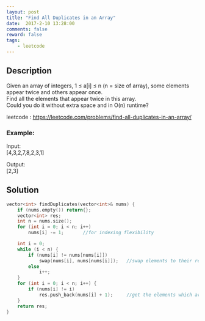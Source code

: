 ```yaml
---
layout: post
title: "Find All Duplicates in an Array"
date:  2017-2-10 13:28:00
comments: false
reward: false
tags: 
	- leetcode
---
```


##  Description    
Given an array of integers, 1 ≤ a[i] ≤ n (n = size of array), some elements appear twice and others appear once.  
Find all the elements that appear twice in this array.  
Could you do it without extra space and in O(n) runtime?  
<!-- more -->

leetcode : https://leetcode.com/problems/find-all-duplicates-in-an-array/

###  Example:
Input:  
[4,3,2,7,8,2,3,1]

Output:  
[2,3]

	
##  Solution	
``` cpp
vector<int> findDuplicates(vector<int>& nums) {
	if (nums.empty()) return{};
	vector<int> res;
	int n = nums.size();
	for (int i = 0; i < n; i++)
		nums[i] -= 1;       //for indexing flexibility

	int i = 0;
	while (i < n) {
		if (nums[i] != nums[nums[i]])
			swap(nums[i], nums[nums[i]]);   //swap elements to their respective indexes.
		else
			i++;
	}
	for (int i = 0; i < n; i++) {
		if (nums[i] != i)
			res.push_back(nums[i] + 1);     //get the elements which are at some other indexes (as they are occuring twice)
	}
	return res;
}
```
	

